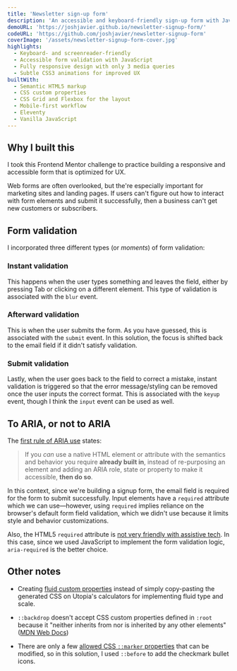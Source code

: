 ```yaml
---
title: 'Newsletter sign-up form'
description: 'An accessible and keyboard-friendly sign-up form with JavaScript field validation'
demoURL: 'https://joshjavier.github.io/newsletter-signup-form/'
codeURL: 'https://github.com/joshjavier/newsletter-signup-form'
coverImage: '/assets/newsletter-signup-form-cover.jpg'
highlights:
  - Keyboard- and screenreader-friendly
  - Accessible form validation with JavaScript
  - Fully responsive design with only 3 media queries
  - Subtle CSS3 animations for improved UX
builtWith:
  - Semantic HTML5 markup
  - CSS custom properties
  - CSS Grid and Flexbox for the layout
  - Mobile-first workflow
  - Eleventy
  - Vanilla JavaScript
---
```


## Why I built this

I took this Frontend Mentor challenge to practice building a responsive and accessible form that is optimized for UX.

Web forms are often overlooked, but the're especially important for marketing sites and landing pages. If users can't figure out how to interact with form elements and submit it successfully, then a business can't get new customers or subscribers.

## Form validation

I incorporated three different types (or _moments_) of form validation:

### Instant validation

This happens when the user types something and leaves the field, either by pressing Tab or clicking on a different element. This type of validation is associated with the `blur` event.

<!-- afterward-validation.webm -->

### Afterward validation

This is when the user submits the form. As you have guessed, this is associated with the `submit` event. In this solution, the focus is shifted back to the email field if it didn't satisfy validation.

<!-- submit-validation.webm -->

### Submit validation

Lastly, when the user goes back to the field to correct a mistake, instant validation is triggered so that the error message/styling can be removed once the user inputs the correct format. This is associated with the `keyup` event, though I think the `input` event can be used as well.

<!-- instant-validation.webm -->

## To ARIA, or not to ARIA

The [first rule of ARIA use](https://www.w3.org/TR/using-aria/#firstrule) states:

> If you _can_ use a native HTML element or attribute with the semantics and behavior you require **already built in**, instead of re-purposing an element and adding an ARIA role, state or property to make it accessible, **then do so**.

In this context, since we're building a signup form, the email field is required for the form to submit successfully. Input elements have a `required` attribute which we can use&mdash;however, using `required` implies reliance on the browser's default form field validation, which we didn't use because it limits style and behavior customizations.

Also, the HTML5 `required` attribute is [not very friendly with assistive tech](https://adrianroselli.com/2019/02/avoid-default-field-validation.html). In this case, since we used JavaScript to implement the form validation logic, `aria-required` is the better choice.

## Other notes

- Creating [fluid custom properties](https://utopia.fyi/blog/fluid-custom-properties/) instead of simply copy-pasting the generated CSS on Utopia's calculators for implementing fluid type and scale.

- `::backdrop` doesn't accept CSS custom properties defined in `:root` because it "neither inherits from nor is inherited by any other elements" ([MDN Web Docs](https://developer.mozilla.org/en-US/docs/Web/CSS/::backdrop))

- There are only a few [allowed CSS `::marker` properties](https://web.dev/css-marker-pseudo-element/#allowed-css-marker-properties) that can be modified, so in this solution, I used `::before` to add the checkmark bullet icons.
